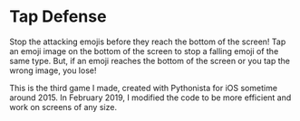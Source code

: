 # Tap Defense
Stop the attacking emojis before they reach the bottom of the screen! Tap an emoji image on the bottom of the screen to stop a falling emoji of the same type. But, if an emoji reaches the bottom of the screen or you tap the wrong image, you lose!

This is the third game I made, created with Pythonista for iOS sometime around 2015. In February 2019, I modified the code to be more efficient and work on screens of any size.
